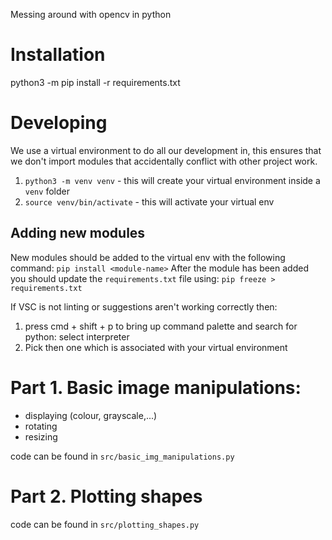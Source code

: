 Messing around with opencv in python


# Installation

python3 -m pip install -r requirements.txt

# Developing

We use a virtual environment to do all our development in, this ensures that we don't import modules that accidentally
conflict with other project work. 

1. `python3 -m venv venv` - this will create your virtual environment inside a `venv` folder
2. `source venv/bin/activate` - this will activate your virtual env

## Adding new modules

New modules should be added to the virtual env with the following command: `pip install <module-name>`
After the module has been added you should update the `requirements.txt` file using: `pip freeze > requirements.txt`


If VSC is not linting or suggestions aren't working correctly then: 

1. press cmd + shift + p to bring up command palette and search for python: select interpreter
2. Pick then one which is associated with your virtual environment


# Part 1. Basic image manipulations:

- displaying (colour, grayscale,...)
- rotating
- resizing

code can be found in `src/basic_img_manipulations.py`

# Part 2. Plotting shapes

code can be found in `src/plotting_shapes.py`